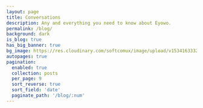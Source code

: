 ```yaml
---
layout: page
title: Conversations
description: Any and everything you need to know about Eyowo.
permalink: /blog/
background: dark
is_blog: true
has_big_banner: true
bg_image: https://res.cloudinary.com/softcomux/image/upload/v1534163332/eyw-web/pages/conversation.jpg
autopages: true
pagination:
  enabled: true
  collection: posts
  per_page: 9
  sort_reverse: true
  sort_field: 'date'
  paginate_path: '/blog/:num'
---
```

